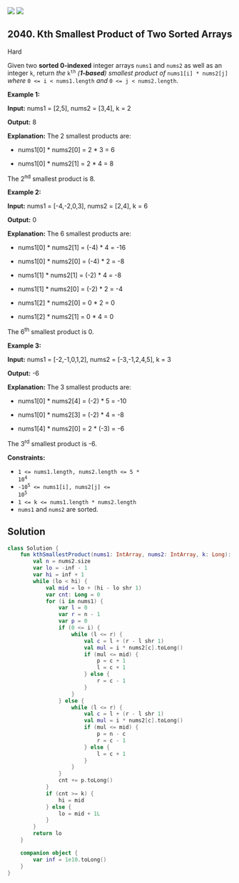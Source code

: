 [![](https://img.shields.io/github/stars/javadev/LeetCode-in-Kotlin?label=Stars&style=flat-square)](https://github.com/javadev/LeetCode-in-Kotlin)
[![](https://img.shields.io/github/forks/javadev/LeetCode-in-Kotlin?label=Fork%20me%20on%20GitHub%20&style=flat-square)](https://github.com/javadev/LeetCode-in-Kotlin/fork)

## 2040\. Kth Smallest Product of Two Sorted Arrays

Hard

Given two **sorted 0-indexed** integer arrays `nums1` and `nums2` as well as an integer `k`, return _the_ <code>k<sup>th</sup></code> _(**1-based**) smallest product of_ `nums1[i] * nums2[j]` _where_ `0 <= i < nums1.length` _and_ `0 <= j < nums2.length`.

**Example 1:**

**Input:** nums1 = [2,5], nums2 = [3,4], k = 2

**Output:** 8

**Explanation:** The 2 smallest products are: 

- nums1[0] \* nums2[0] = 2 \* 3 = 6 

- nums1[0] \* nums2[1] = 2 \* 4 = 8 
  
The 2<sup>nd</sup> smallest product is 8.

**Example 2:**

**Input:** nums1 = [-4,-2,0,3], nums2 = [2,4], k = 6

**Output:** 0

**Explanation:** The 6 smallest products are: 

- nums1[0] \* nums2[1] = (-4) \* 4 = -16 

- nums1[0] \* nums2[0] = (-4) \* 2 = -8 

- nums1[1] \* nums2[1] = (-2) \* 4 = -8 

- nums1[1] \* nums2[0] = (-2) \* 2 = -4 

- nums1[2] \* nums2[0] = 0 \* 2 = 0 

- nums1[2] \* nums2[1] = 0 \* 4 = 0 
  
The 6<sup>th</sup> smallest product is 0.

**Example 3:**

**Input:** nums1 = [-2,-1,0,1,2], nums2 = [-3,-1,2,4,5], k = 3

**Output:** -6

**Explanation:** The 3 smallest products are: 

- nums1[0] \* nums2[4] = (-2) \* 5 = -10 

- nums1[0] \* nums2[3] = (-2) \* 4 = -8 

- nums1[4] \* nums2[0] = 2 \* (-3) = -6 
  
The 3<sup>rd</sup> smallest product is -6.

**Constraints:**

*   <code>1 <= nums1.length, nums2.length <= 5 * 10<sup>4</sup></code>
*   <code>-10<sup>5</sup> <= nums1[i], nums2[j] <= 10<sup>5</sup></code>
*   `1 <= k <= nums1.length * nums2.length`
*   `nums1` and `nums2` are sorted.

## Solution

```kotlin
class Solution {
    fun kthSmallestProduct(nums1: IntArray, nums2: IntArray, k: Long): Long {
        val n = nums2.size
        var lo = -inf - 1
        var hi = inf + 1
        while (lo < hi) {
            val mid = lo + (hi - lo shr 1)
            var cnt: Long = 0
            for (i in nums1) {
                var l = 0
                var r = n - 1
                var p = 0
                if (0 <= i) {
                    while (l <= r) {
                        val c = l + (r - l shr 1)
                        val mul = i * nums2[c].toLong()
                        if (mul <= mid) {
                            p = c + 1
                            l = c + 1
                        } else {
                            r = c - 1
                        }
                    }
                } else {
                    while (l <= r) {
                        val c = l + (r - l shr 1)
                        val mul = i * nums2[c].toLong()
                        if (mul <= mid) {
                            p = n - c
                            r = c - 1
                        } else {
                            l = c + 1
                        }
                    }
                }
                cnt += p.toLong()
            }
            if (cnt >= k) {
                hi = mid
            } else {
                lo = mid + 1L
            }
        }
        return lo
    }

    companion object {
        var inf = 1e10.toLong()
    }
}
```